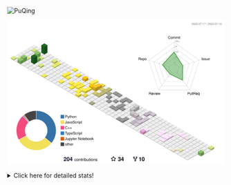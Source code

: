 ![PuQing](https://user-images.githubusercontent.com/27223114/171565019-9a56fae6-b08b-421f-99db-7e830da42371.png)

![](./profile-3d-contrib/profile-season-animate.svg)

<details>
<summary>Click here for detailed stats!</summary>

<!--START_SECTION:waka-->
![Lines of code](https://img.shields.io/badge/From%20Hello%20World%20I%27ve%20Written-723.0%20thousand%20lines%20of%20code-blue)

**🐱 My GitHub Data** 

> 📦 249.9 kB Used in GitHub's Storage 
 > 
> 🏆 96 Contributions in the Year 2023
 > 
> 🚫 Not Opted to Hire
 > 
> 📜 29 Public Repositories 
 > 
> 🔑 27 Private Repositories 
 > 
**I'm an Early 🐤** 

```text
🌞 Morning                296 commits         ███░░░░░░░░░░░░░░░░░░░░░░   12.54 % 
🌆 Daytime                1145 commits        ████████████░░░░░░░░░░░░░   48.50 % 
🌃 Evening                191 commits         ██░░░░░░░░░░░░░░░░░░░░░░░   08.09 % 
🌙 Night                  729 commits         ████████░░░░░░░░░░░░░░░░░   30.88 % 
```


📊 **This Week I Spent My Time On** 

```text
💬 Programming Languages: 
Markdown                 8 hrs 3 mins        ███████████████░░░░░░░░░░   59.51 % 
JavaScript               3 hrs 2 mins        ██████░░░░░░░░░░░░░░░░░░░   22.46 % 
Jupyter Notebook         1 hr 6 mins         ██░░░░░░░░░░░░░░░░░░░░░░░   08.20 % 
TypeScript               28 mins             █░░░░░░░░░░░░░░░░░░░░░░░░   03.49 % 
Bash                     16 mins             █░░░░░░░░░░░░░░░░░░░░░░░░   02.07 % 

🔥 Editors: 
Obsidian                 7 hrs 48 mins       ██████████████░░░░░░░░░░░   57.71 % 
VS Code                  5 hrs 43 mins       ███████████░░░░░░░░░░░░░░   42.29 % 

💻 Operating System: 
Windows                  10 hrs 22 mins      ███████████████████░░░░░░   76.70 % 
WSL                      3 hrs 1 min         ██████░░░░░░░░░░░░░░░░░░░   22.39 % 
Linux                    7 mins              ░░░░░░░░░░░░░░░░░░░░░░░░░   00.91 % 
```


<!--END_SECTION:waka-->
</details>
